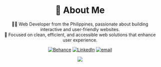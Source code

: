 <div align="center">

# 💫 About Me

👨‍💻 Web Developer from the Philippines, passionate about building interactive and user-friendly websites.<br>🎯 Focused on clean, efficient, and accessible web solutions that enhance user experience.

[![Behance](https://img.shields.io/badge/Behance-1769ff?logo=behance&logoColor=white)](https://behance.net/https://www.behance.net/justingalang1) [![LinkedIn](https://img.shields.io/badge/LinkedIn-%230077B5.svg?logo=linkedin&logoColor=white)](https://linkedin.com/in/https://www.linkedin.com/in/justinron) [![email](https://img.shields.io/badge/Email-D14836?logo=gmail&logoColor=white)](mailto:jrrongalang@gmail.com)

<div align="center">

![](https://github-readme-stats.vercel.app/api/top-langs/?username=justinron31&theme=dark&hide_border=false&include_all_commits=false&count_private=false&layout=compact)

</div>
